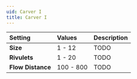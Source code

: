 ```yaml
---
uid: Carver I
title: Carver I
---
```



| Setting           | Values    | Description |
| :---------------- | :-------- | :---------- |
| **Size**          | 1 - 12    | TODO        |
| **Rivulets**      | 1 - 20    | TODO        |
| **Flow Distance** | 100 - 800 | TODO        |






<!--examples-->